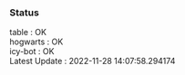 ### Status


table : OK  
hogwarts : OK  
icy-bot : OK  
Latest Update : 2022-11-28 14:07:58.294174
